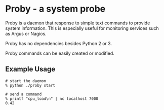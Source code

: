 Proby - a system probe
==

Proby is a daemon that response to simple text commands to provide
system information. This is especially useful for monitoring services
such as Argus or Nagios.

Proby has no dependencies besides Python 2 or 3.

Proby commands can be easily created or modified.

Example Usage
--

```
# start the daemon
% python ./proby start

# send a command
% printf "cpu_load\n" | nc localhost 7000
0.42
```
